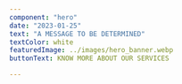 ```yaml
---
component: "hero"
date: "2023-01-25"
text: "A MESSAGE TO BE DETERMINED"
textColor: white
featuredImage: ../images/hero_banner.webp
buttonText: KNOW MORE ABOUT OUR SERVICES

---
```

